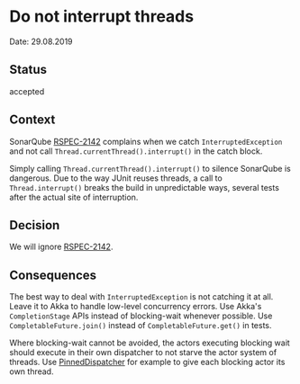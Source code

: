 # Do not interrupt threads

Date: 29.08.2019

## Status

accepted

## Context

SonarQube [RSPEC-2142](https://rules.sonarsource.com/java/tag/multi-threading/RSPEC-2142) complains when we catch
`InterruptedException` and not call `Thread.currentThread().interrupt()` in the catch block.

Simply calling `Thread.currentThread().interrupt()` to silence SonarQube is dangerous. Due to the way JUnit reuses
threads, a call to `Thread.interrupt()` breaks the build in unpredictable ways, several tests after the actual site of
interruption.

## Decision

We will ignore [RSPEC-2142](https://rules.sonarsource.com/java/tag/multi-threading/RSPEC-2142).

## Consequences

The best way to deal with `InterruptedException` is not catching it at all.
Leave it to Akka to handle low-level concurrency errors.
Use Akka's `CompletionStage` APIs instead of blocking-wait whenever possible.
Use `CompletableFuture.join()` instead of `CompletableFuture.get()` in tests.

Where blocking-wait cannot be avoided, the actors executing blocking wait should execute in their own dispatcher
to not starve the actor system of threads. Use
[PinnedDispatcher](https://pekko.apache.org/docs/pekko/current/dispatchers.html)
for example to give each blocking actor its own thread.
